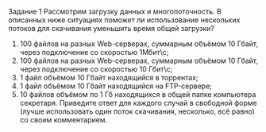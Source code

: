 Задание 1
Рассмотрим загрузку данных и многопоточность. В описанных ниже ситуациях поможет ли использование нескольких потоков для скачивания уменьшить время общей загрузки?

1. 100 файлов на разных Web-серверах, суммарным объёмом 10 Гбайт, через подключение со скоростью 1Мбит\с;
2. 100 файлов на разных Web-серверах, суммарным объёмом 10 Гбайт, через подключение со скоростью 10 Гбит\с;
3. 1 файл объёмом 10 Гбайт находящийся в торрентах;
4. 1 файл объёмом 10 Гбайт находящийся на FTP-сервере;
5. 10 файлов объёмом по 1 Гб находящихся в общей папке компьютера секретаря.
Приведите ответ для каждого случай в свободной форме (лучше использовать один поток скачивания, несколько, всё равно) со своим комментарием.
